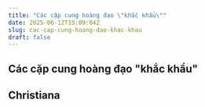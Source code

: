 ```yaml
---
title: "Các cặp cung hoàng đạo \"khắc khẩu\""
date: 2025-06-12T15:09:04Z
slug: cac-cap-cung-hoang-dao-khac-khau
draft: false
---
```


## Các cặp cung hoàng đạo "khắc khẩu"

## Christiana


